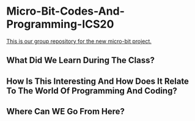 # Micro-Bit-Codes-And-Programming-ICS20


<u> This is our group repository for the new micro-bit project. </u>



<h2> What Did We Learn During The Class?



<h2> How Is This Interesting And How Does It Relate To The World Of Programming And Coding?



<h2> Where Can WE Go From Here?

